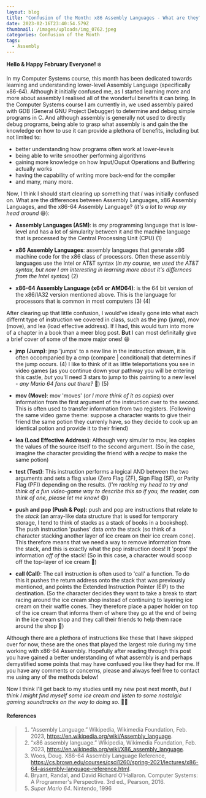 ```yaml
---
layout: blog
title: "Confusion of the Month: x86 Assembly Languages - What are they?"
date: 2023-02-16T23:40:54.579Z
thumbnail: /images/uploads/img_0762.jpeg
categories: Confusion of the Month
tags:
  - Assembly
---
```

**Hello & Happy February Everyone!** :snowflake:

In my Computer Systems course, this month has been dedicated towards learning and understanding lower-level Assembly Language (specifically x86-64). Although it initially confused me, as I started learning more and more about assembly I realised all of the wonderful benefits it can bring. In the Computer Systems course I am currently in, we used assembly paired with GDB (General GNU Project Debugger) to determine and debug simple programs in C. And although assembly is generally not used to directly debug programs, being able to grasp what assembly is and gain the the knowledge on how to use it can provide a plethora of benefits, including but not limited to:
- better understanding how programs often work at lower-levels
- being able to write smoother performing algorithms
- gaining more knowledge on how Input/Ouput Operations and Buffering actually works
- having the capability of writing more back-end for the compiler
- and many, many more.

Now, I think I should start clearing up something that *I* was initially confused on. What are the differences between Assembly Languages, x86 Assembly Languages, and the x86-64 Assembly Language? (*It's a lot to wrap my head around* :sweat_smile:):

- **Assembly Languages (ASM)**: is *any* programming language that is low-level and has a lot of simularity between it and the machine language that is processed by the Central Processing Unit (CPU) (1)

- **x86 Assembly Languages**: assembly languages that generate x86 machine code for the x86 class of processors. Often these assembly languages use the Intel or AT&T syntax (*in my course, we used the AT&T syntax, but now I am interesting in learning more about it's differnces from the Intel syntax*) (2)

- **x86-64 Assembly Language (x64 or AMD64)**: is the 64 bit version of the x86/IA32 version mentioned above. This is the language for processors that is common in most computers (3) (4)

After clearing up that little confusion, I would've ideally gone into what each differnt type of instruction we covered in class, such as the jmp (jump), mov (move), and lea (load effective address). If I had, this would turn into more of a chapter in a book than a meer blog post. **But** I can most definitally give a brief cover of some of the more major ones! :smile:

- **jmp (Jump)**: jmp 'jumps' to a new line in the instruction stream, it is often occompanied by a cmp (compare | conditional) that determines if the jump occurs. (4) I like to think of it as little teleportations you see in video games (as you continue down your pathway you will be entering this castle, *but* you'll need 3 stars to jump to this painting to a new level - *any Mario 64 fans out there?* :european_castle:) (5)

- **mov (Move)**: mov 'moves' (*or I more think of it as copies*) over information from the first argument of the instruction over to the second. This is often used to transfer information from two registers. (Following the same video game theme: suppose a character wants to give their friend the same potion they currenly have, so they decide to cook up an identical potion and provide it to their friend) 

- **lea (Load Effective Address)**: Although very simular to mov, lea copies the values of the source itself to the second argument. (So in the case, imagine the character providing the friend with a *recipe* to make the same potion)

- **test (Test)**: This instruction performs a logical AND between the two arguments and sets a flag value (Zero Flag (ZF), Sign Flag (SF), or Parity Flag (PF)) depending on the results. (*I'm racking my head to try and think of a fun video-game way to describe this so if you, the reader, can think of one, please let me know!* :smile:)

- **push and pop (Push & Pop)**: push and pop are instructions that relate to the *stack* (an array-like data structure that is used for temporary storage, I tend to think of stacks as a stack of books in a bookshop). The push instruction 'pushes' data *onto* the stack (so think of a character stacking another layer of ice cream on their ice cream cone). This therefore means that we need a way to remove information from the stack, and this is exactly what the pop instruction does! It 'pops' the information *off of* the stack! (So in this case, a character would scoop off the top-layer of ice cream :icecream:)

- **call (Call)**: The call instruction is often used to 'call' a function. To do this it pushes the return address onto the stack that was previously mentioned, and points the Extended Instruction Pointer (EIP) to the destination. (So the character decides they want to take a break to start racing around the ice cream shop instead of continuing to layering ice cream on their waffle cones. They therefore place a paper holder on top of the ice cream that informs them of where they go at the end of being in the ice cream shop and they call their friends to help them race around the shop :checkered_flag:)

Although there are a plethora of instructions like these that I have skipped over for now, these are the ones that played the largest role during my time working with x86-64 Assembly. Hopefully after reading through this post you have gained a better understanding of what assembly is and perhaps demystified some points that may have confused you like they had for me. If you have any comments or concerns, please and always feel free to contact me using any of the methods below!

Now I think I'll get back to my studies until my new post next month, *but I think I might find myself some ice cream and listen to some nostalgic gaming soundtracks on the way to doing so*. :ice_cream::space_invader:

#### References

> 1. “Assembly Language.” Wikipedia, Wikimedia Foundation, Feb. 2023, https://en.wikipedia.org/wiki/Assembly_language. 
> 2. “x86 assembly language.” Wikipedia, Wikimedia Foundation, Feb. 2023, https://en.wikipedia.org/wiki/X86_assembly_language. 
> 3. Woos, Doug. X86-64 Assembly Language Reference, https://cs.brown.edu/courses/csci1260/spring-2021/lectures/x86-64-assembly-language-reference.html. 
> 4. Bryant, Randal, and David Richard O'Hallaron. Computer Systems: A Programmer's Perspective. 3rd ed., Pearson, 2016. 
> 5. *Super Mario 64*. Nintendo, 1996